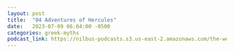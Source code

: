 ```yaml
---
layout: post
title:  "04 Adventures of Hercules"
date:   2023-07-09 06:04:00 -0500
categories: greek-myths
podcast_link: https://nilbus-podcasts.s3.us-east-2.amazonaws.com/the-well-trained-mind/Greek%20Myths/04%20Adventures%20of%20Hercules.mp3
---
```

